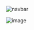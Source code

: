 
![navbar](https://github.com/lutchoo/navbar-burger/assets/134637271/af40d5d3-a114-4f8a-8212-790a4c376d80)

![image](https://github.com/lutchoo/navbar-burger/assets/134637271/72aa5d57-de2e-4ad6-ac15-15a69cdf62d3)
